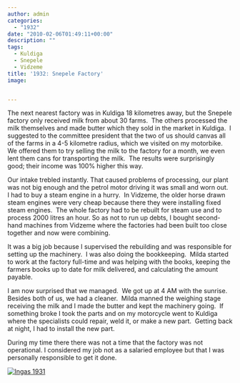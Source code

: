 ```yaml
---
author: admin
categories:
  - "1932"
date: "2010-02-06T01:49:11+00:00"
description: ""
tags:
  - Kuldiga
  - Snepele
  - Vidzeme
title: '1932: Snepele Factory'
image: 


---
```

The next nearest factory was in Kuldiga 18 kilometres away, but the Snepele factory only received milk from about 30 farms.  The others processed the milk themselves and made butter which they sold in the market in Kuldiga.  I suggested to the committee president that the two of us should canvas all of the farms in a 4-5 kilometre radius, which we visited on my motorbike.  We offered them to try selling the milk to the factory for a month, we even lent them cans for transporting the milk.  The results were surprisingly good; their income was 100% higher this way.  

Our intake trebled instantly. That caused problems of processing, our plant was not big enough and the petrol motor driving it was small and worn out.  I had to buy a steam engine in a hurry.  In Vidzeme, the older horse drawn steam engines were very cheap because there they were installing fixed steam engines.  The whole factory had to be rebuilt for steam use and to process 2000 litres an hour. So as not to run up debts, I bought second-hand machines from Vidzeme where the factories had been built too close together and now were combining.  

It was a big job because I supervised the rebuilding and was responsible for setting up the machinery.  I was also doing the bookkeeping.  Milda started to work at the factory full-time and was helping with the books, keeping the farmers books up to date for milk delivered, and calculating the amount payable.  

I am now surprised that we managed.  We got up at 4 AM with the sunrise.  Besides both of us, we had a cleaner.  Milda manned the weighing stage receiving the milk and I made the butter and kept the machinery going.  If something broke I took the parts and on my motorcycle went to Kuldiga where the specialists could repair, weld it, or make a new part.  Getting back at night, I had to install the new part.  

During my time there there was not a time that the factory was not operational. I considered my job not as a salaried employee but that I was personally responsible to get it done.

[![Ingas 1931](http://farm3.static.flickr.com/2795/4271053294_a32a6c47bc.jpg)](http://www.flickr.com/photos/64918212@N00/4271053294/ "Ingas 1931")
